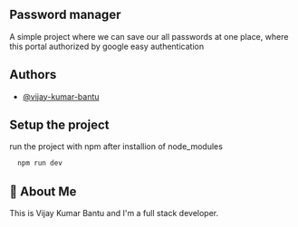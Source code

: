 ## Password manager

A simple project where we can save our all passwords at one place, where this portal authorized by google easy authentication

## Authors

- [@vijay-kumar-bantu](https://www.github.com/vijay-kumar-bantu)

## Setup the project

run the project with npm after installion of node_modules

```bash
  npm run dev
```

## 🚀 About Me

This is Vijay Kumar Bantu and I'm a full stack developer.
